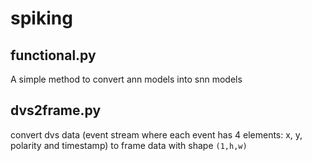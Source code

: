 # spiking

## functional.py
A simple method to convert ann models into snn models

## dvs2frame.py
convert dvs data (event stream where each event has 4 elements: x, y, polarity and timestamp) to frame data with shape `(1,h,w)`